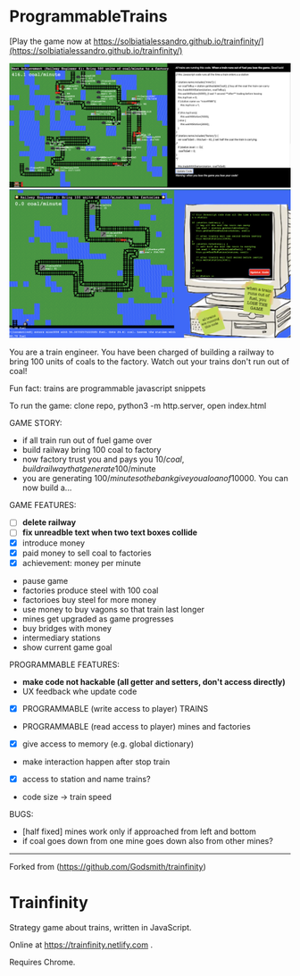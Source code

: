 
# ProgrammableTrains

[Play the game now at https://solbiatialessandro.github.io/trainfinity/](https://solbiatialessandro.github.io/trainfinity/)

![](https://github.com/SolbiatiAlessandro/trainfinity/blob/master/demo.png?raw=true)
![](https://github.com/SolbiatiAlessandro/trainfinity/blob/master/Screenshot%202022-01-19%20at%2003.52.02.png?raw=true)

You are a train engineer. You have been charged of building a railway to bring 100 units of coals to the factory. Watch out your trains don't run out of coal!

Fun fact: trains are programmable javascript snippets

To run the game: clone repo, python3 -m http.server, open index.html

GAME STORY:
- if all train run out of fuel game over
- build railway bring 100 coal to factory
- now factory trust you and pays you 10$/coal, build railway that generate 100$/minute
- you are generating 100$/minute so the bank give you a loan of 10000$. You can now build a...

GAME FEATURES:
- [ ] **delete railway**
- [ ] **fix unreadble text when two text boxes collide**
- [x] introduce money
- [x] paid money to sell coal to factories
- [x] achievement: money per minute
- pause game
- factories produce steel with 100 coal
- factorioes buy steel for more money
- use money to buy vagons so that train last longer
- mines get upgraded as game progresses
- buy bridges with money
- intermediary stations
- show current game goal

PROGRAMMABLE FEATURES:
- **make code not hackable (all getter and setters, don't access directly)**
- UX feedback whe update code
- [x] PROGRAMMABLE (write access to player) TRAINS
- PROGRAMMABLE (read access to player) mines and factories
- [x] give access to memory (e.g. global dictionary)
- make interaction happen after stop train
- [x] access to station and name trains?
- code size -> train speed

BUGS:
- [half fixed] mines work only if approached from left and bottom
- if coal goes down from one mine goes down also from other mines?

-----

Forked from (https://github.com/Godsmith/trainfinity)

# Trainfinity

Strategy game about trains, written in JavaScript.

Online at https://trainfinity.netlify.com .

Requires Chrome.
